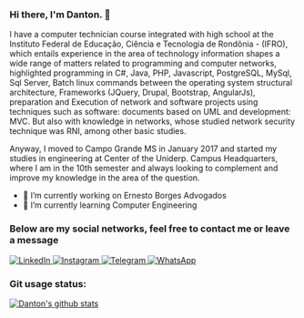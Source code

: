 ### Hi there, I'm Danton. 👋

I have a computer technician course integrated with high school at the Instituto Federal de Educação, Ciência e Tecnologia de Rondônia - (IFRO), which entails experience in the area of technology information shapes a wide range of matters related to programming and computer networks, highlighted programming in C#, Java, PHP, Javascript, PostgreSQL, MySql, Sql Server, Batch linux commands between the operating system structural architecture, Frameworks (JQuery, Drupal, Bootstrap, AngularJs), preparation and Execution of network and software projects using techniques such as software: documents based on UML and development: MVC. But also with knowledge in networks, whose studied network security technique was RNI, among other basic studies.

Anyway, I moved to Campo Grande MS in January 2017 and started my studies in engineering at Center of the Uniderp. Campus Headquarters, where I am in the 10th semester and always looking to complement and improve my knowledge in the area of the question.

- 🔭 I’m currently working on Ernesto Borges Advogados
- 🌱 I’m currently learning Computer Engineering



### Below are my social networks, feel free to contact me or leave a message

<a href="https://www.linkedin.com/in/danton-issler-rodrigues-8ba01a115/" target="_blank">
  <img alt="LinkedIn" src="https://img.shields.io/badge/linkedin-%230077B5.svg?style=for-the-badge&logo=linkedin&logoColor=white"/>
</a>  
<a href="https://www.instagram.com/dantonisslerrod/" target="_blank">
  <img alt="Instagram" src="https://img.shields.io/badge/Instagram-%23E4405F.svg?style=for-the-badge&logo=Instagram&logoColor=white"/>
</a>
<a href="https://t.me/DantonIssler" target="_blank">
  <img alt="Telegram" src="https://img.shields.io/badge/Telegram-2CA5E0?style=for-the-badge&logo=telegram&logoColor=white" />
</a>
<a href="https://api.whatsapp.com/send?phone=556792466935">
  <img alt="WhatsApp" src="https://img.shields.io/badge/WhatsApp-25D366?style=for-the-badge&logo=whatsapp&logoColor=white"/>
</a>

### Git usage status:
[![Danton's github stats](https://github-readme-stats.vercel.app/api?username=dantonissler&theme=dark&show_icons=true&count_private=true)](https://github.com/dantonissler)


<!--
**dantonissler/dantonissler** is a ✨ _special_ ✨ repository because its `README.md` (this file) appears on your GitHub profile.

Here are some ideas to get you started:

- 🔭 I’m currently working on ...
- 🌱 I’m currently learning ...
- 👯 I’m looking to collaborate on ...
- 🤔 I’m looking for help with ...
- 💬 Ask me about ...
- 📫 How to reach me: ...
- 😄 Pronouns: ...
- ⚡ Fun fact: ...
-->
